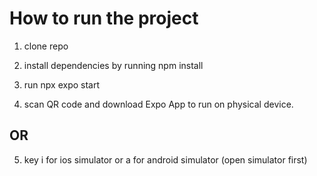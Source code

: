 # How to run the project


1. clone repo

2. install dependencies by running npm install

3. run npx expo start

4. scan QR code and download Expo App to run on physical device.

 ## OR

5. key i for ios simulator or a for android simulator (open simulator first)
